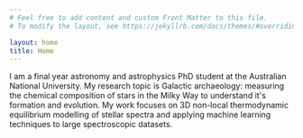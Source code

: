 ```yaml
---
# Feel free to add content and custom Front Matter to this file.
# To modify the layout, see https://jekyllrb.com/docs/themes/#overriding-theme-defaults

layout: home
title: Home
---
```


I am a final year astronomy and astrophysics PhD student at the Australian National University. My research topic is Galactic archaeology: measuring the chemical composition of stars in the Milky Way to understand it's formation and evolution. My work focuses on 3D non-local thermodynamic equilibrium modelling of stellar spectra and applying machine learning techniques to large spectroscopic datasets. 